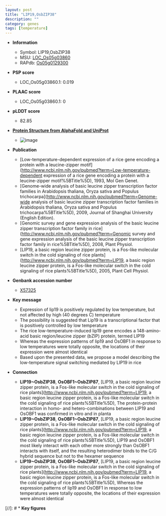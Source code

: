 ```yaml
---
layout: post
title: "LIP19,OsbZIP38"
description: ""
category: genes
tags: [temperature]
---
```


* **Information**  
    + Symbol: LIP19,OsbZIP38  
    + MSU: [LOC_Os05g03860](http://rice.plantbiology.msu.edu/cgi-bin/ORF_infopage.cgi?orf=LOC_Os05g03860)  
    + RAPdb: [Os05g0129300](http://rapdb.dna.affrc.go.jp/viewer/gbrowse_details/irgsp1?name=Os05g0129300)  

* **PSP score**  
    + LOC_Os05g03860.1: 0.019 

* **PLAAC score**  
    + LOC_Os05g03860.1: 0 

* **pLDDT score**
    + 82.85

* **[Protein Structure from AlphaFold and UniProt](https://www.uniprot.org/uniprotkb/Q688Q7/entry#structure)**
    + ![image](https://ricepsp.github.io/images/Q6/AF-Q688Q7-F1.png)

* **Publication**  
    + [Low-temperature-dependent expression of a rice gene encoding a protein with a leucine-zipper motif](http://www.ncbi.nlm.nih.gov/pubmed?term=Low-temperature-dependent expression of a rice gene encoding a protein with a leucine-zipper motif%5BTitle%5D), 1993, Mol Gen Genet.
    + [Genome-wide analysis of basic leucine zipper transcription factor families in Arabidopsis thaliana, Oryza sativa and Populus trichocarpa](http://www.ncbi.nlm.nih.gov/pubmed?term=Genome-wide analysis of basic leucine zipper transcription factor families in Arabidopsis thaliana, Oryza sativa and Populus trichocarpa%5BTitle%5D), 2009, Journal of Shanghai University (English Edition).
    + [Genomic survey and gene expression analysis of the basic leucine zipper transcription factor family in rice](http://www.ncbi.nlm.nih.gov/pubmed?term=Genomic survey and gene expression analysis of the basic leucine zipper transcription factor family in rice%5BTitle%5D), 2008, Plant Physiol.
    + [LIP19, a basic region leucine zipper protein, is a Fos-like molecular switch in the cold signaling of rice plants](http://www.ncbi.nlm.nih.gov/pubmed?term=LIP19, a basic region leucine zipper protein, is a Fos-like molecular switch in the cold signaling of rice plants%5BTitle%5D), 2005, Plant Cell Physiol.

* **Genbank accession number**  
    + [X57325](http://www.ncbi.nlm.nih.gov/nuccore/X57325)

* **Key message**  
    + Expression of lip19 is positively regulated by low temperature, but not affected by high (40 degrees C) temperature
    + The possibility is suggested that Lip19 is a transcriptional factor that is positively controlled by low temperature
    + The rice low-temperature-induced lip19 gene encodes a 148-amino-acid basic region/leucine zipper (bZIP) protein, termed LIP19
    + Whereas the expression patterns of lip19 and OsOBF1 in response to low temperatures were totally opposite, the locations of their expression were almost identical
    + Based upon the presented data, we propose a model describing the low-temperature signal switching mediated by LIP19 in rice

* **Connection**  
    + __LIP19~OsbZIP38__, __OsOBF1~OsbZIP87__, [LIP19, a basic region leucine zipper protein, is a Fos-like molecular switch in the cold signaling of rice plants](http://www.ncbi.nlm.nih.gov/pubmed?term=LIP19, a basic region leucine zipper protein, is a Fos-like molecular switch in the cold signaling of rice plants%5BTitle%5D), The protein-protein interaction in homo- and hetero-combinations between LIP19 and OsOBF1 was confirmed in vitro and in planta
    + __LIP19~OsbZIP38__, __OsOBF1~OsbZIP87__, [LIP19, a basic region leucine zipper protein, is a Fos-like molecular switch in the cold signaling of rice plants](http://www.ncbi.nlm.nih.gov/pubmed?term=LIP19, a basic region leucine zipper protein, is a Fos-like molecular switch in the cold signaling of rice plants%5BTitle%5D), LIP19 and OsOBF1 most likely interact with each other more strongly than OsOBF1 interacts with itself, and the resulting heterodimer binds to the C/G hybrid sequence but not to the hexamer sequence
    + __LIP19~OsbZIP38__, __OsOBF1~OsbZIP87__, [LIP19, a basic region leucine zipper protein, is a Fos-like molecular switch in the cold signaling of rice plants](http://www.ncbi.nlm.nih.gov/pubmed?term=LIP19, a basic region leucine zipper protein, is a Fos-like molecular switch in the cold signaling of rice plants%5BTitle%5D), Whereas the expression patterns of lip19 and OsOBF1 in response to low temperatures were totally opposite, the locations of their expression were almost identical

[//]: # * **Key figures**  



